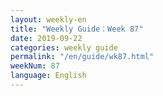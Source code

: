 ```yaml
---
layout: weekly-en
title: "Weekly Guide：Week 87"
date: 2019-09-22
categories: weekly guide
permalink: "/en/guide/wk87.html"
weekNum: 87
language: English
---
```

